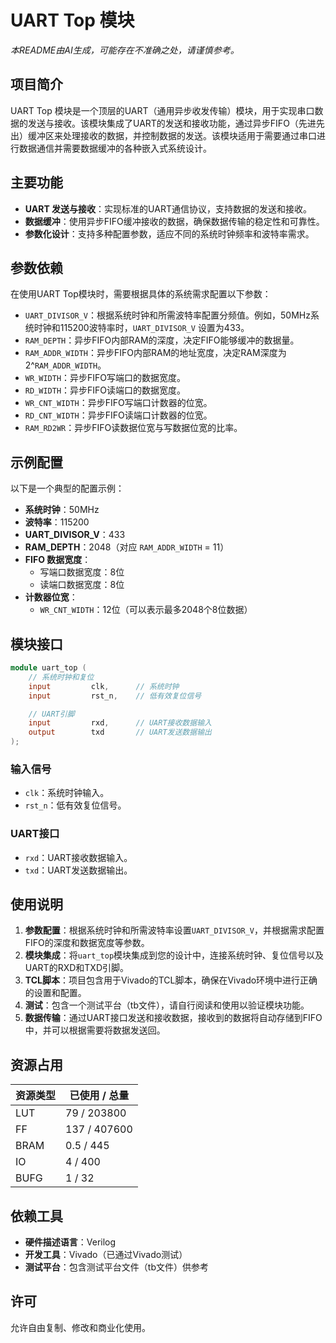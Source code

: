 # UART Top 模块

*本README由AI生成，可能存在不准确之处，请谨慎参考。*

## 项目简介

UART Top 模块是一个顶层的UART（通用异步收发传输）模块，用于实现串口数据的发送与接收。该模块集成了UART的发送和接收功能，通过异步FIFO（先进先出）缓冲区来处理接收的数据，并控制数据的发送。该模块适用于需要通过串口进行数据通信并需要数据缓冲的各种嵌入式系统设计。

## 主要功能

- **UART 发送与接收**：实现标准的UART通信协议，支持数据的发送和接收。
- **数据缓冲**：使用异步FIFO缓冲接收的数据，确保数据传输的稳定性和可靠性。
- **参数化设计**：支持多种配置参数，适应不同的系统时钟频率和波特率需求。

## 参数依赖

在使用UART Top模块时，需要根据具体的系统需求配置以下参数：

- `UART_DIVISOR_V`：根据系统时钟和所需波特率配置分频值。例如，50MHz系统时钟和115200波特率时，`UART_DIVISOR_V` 设置为433。
- `RAM_DEPTH`：异步FIFO内部RAM的深度，决定FIFO能够缓冲的数据量。
- `RAM_ADDR_WIDTH`：异步FIFO内部RAM的地址宽度，决定RAM深度为2^`RAM_ADDR_WIDTH`。
- `WR_WIDTH`：异步FIFO写端口的数据宽度。
- `RD_WIDTH`：异步FIFO读端口的数据宽度。
- `WR_CNT_WIDTH`：异步FIFO写端口计数器的位宽。
- `RD_CNT_WIDTH`：异步FIFO读端口计数器的位宽。
- `RAM_RD2WR`：异步FIFO读数据位宽与写数据位宽的比率。

## 示例配置

以下是一个典型的配置示例：

- **系统时钟**：50MHz
- **波特率**：115200
- **UART_DIVISOR_V**：433
- **RAM_DEPTH**：2048（对应 `RAM_ADDR_WIDTH` = 11）
- **FIFO 数据宽度**：
  - 写端口数据宽度：8位
  - 读端口数据宽度：8位
- **计数器位宽**：
  - `WR_CNT_WIDTH`：12位（可以表示最多2048个8位数据）

## 模块接口

```verilog
module uart_top (
    // 系统时钟和复位
    input         clk,      // 系统时钟
    input         rst_n,    // 低有效复位信号

    // UART引脚 
    input         rxd,      // UART接收数据输入
    output        txd       // UART发送数据输出
);
```

### 输入信号

- `clk`：系统时钟输入。
- `rst_n`：低有效复位信号。

### UART接口

- `rxd`：UART接收数据输入。
- `txd`：UART发送数据输出。

## 使用说明

1. **参数配置**：根据系统时钟和所需波特率设置`UART_DIVISOR_V`，并根据需求配置FIFO的深度和数据宽度等参数。
2. **模块集成**：将`uart_top`模块集成到您的设计中，连接系统时钟、复位信号以及UART的RXD和TXD引脚。
3. **TCL脚本**：项目包含用于Vivado的TCL脚本，确保在Vivado环境中进行正确的设置和配置。
4. **测试**：包含一个测试平台（tb文件），请自行阅读和使用以验证模块功能。
5. **数据传输**：通过UART接口发送和接收数据，接收到的数据将自动存储到FIFO中，并可以根据需要将数据发送回。

## 资源占用

| 资源类型 | 已使用 / 总量 |
|----------|---------------|
| LUT      | 79 / 203800    |
| FF       | 137 / 407600   |
| BRAM     | 0.5 / 445      |
| IO       | 4 / 400        |
| BUFG     | 1 / 32         |

## 依赖工具

- **硬件描述语言**：Verilog
- **开发工具**：Vivado（已通过Vivado测试）
- **测试平台**：包含测试平台文件（tb文件）供参考

## 许可

允许自由复制、修改和商业化使用。

